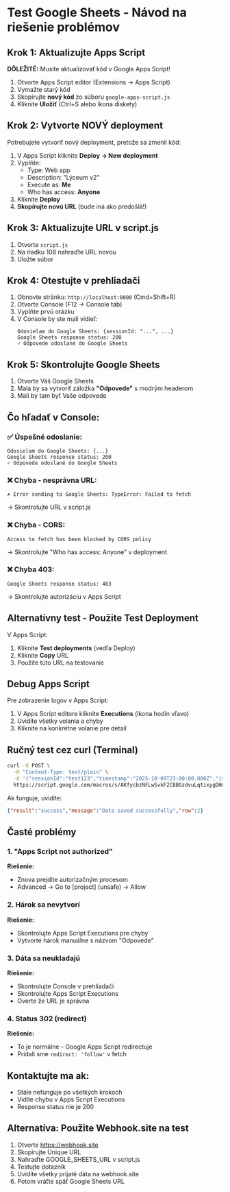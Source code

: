 # Test Google Sheets - Návod na riešenie problémov

## Krok 1: Aktualizujte Apps Script

**DÔLEŽITÉ:** Musíte aktualizovať kód v Google Apps Script!

1. Otvorte Apps Script editor (Extensions → Apps Script)
2. Vymažte starý kód
3. Skopírujte **nový kód** zo súboru `google-apps-script.js`
4. Kliknite **Uložiť** (Ctrl+S alebo ikona diskety)

## Krok 2: Vytvorte NOVÝ deployment

Potrebujete vytvoriť nový deployment, pretože sa zmenil kód:

1. V Apps Script kliknite **Deploy → New deployment**
2. Vyplňte:
   - Type: Web app
   - Description: "Lýceum v2"
   - Execute as: **Me**
   - Who has access: **Anyone**
3. Kliknite **Deploy**
4. **Skopírujte novú URL** (bude iná ako predošlá!)

## Krok 3: Aktualizujte URL v script.js

1. Otvorte `script.js`
2. Na riadku 108 nahraďte URL novou
3. Uložte súbor

## Krok 4: Otestujte v prehliadači

1. Obnovte stránku: `http://localhost:8000` (Cmd+Shift+R)
2. Otvorte Console (F12 → Console tab)
3. Vyplňte prvú otázku
4. V Console by ste mali vidieť:
   ```
   Odosielam do Google Sheets: {sessionId: "...", ...}
   Google Sheets response status: 200
   ✓ Odpovede odoslané do Google Sheets
   ```

## Krok 5: Skontrolujte Google Sheets

1. Otvorte Váš Google Sheets
2. Mala by sa vytvoriť záložka **"Odpovede"** s modrým headerom
3. Mali by tam byť Vaše odpovede

## Čo hľadať v Console:

### ✅ Úspešné odoslanie:
```
Odosielam do Google Sheets: {...}
Google Sheets response status: 200
✓ Odpovede odoslané do Google Sheets
```

### ❌ Chyba - nesprávna URL:
```
✗ Error sending to Google Sheets: TypeError: Failed to fetch
```
→ Skontrolujte URL v script.js

### ❌ Chyba - CORS:
```
Access to fetch has been blocked by CORS policy
```
→ Skontrolujte "Who has access: Anyone" v deployment

### ❌ Chyba 403:
```
Google Sheets response status: 403
```
→ Skontrolujte autorizáciu v Apps Script

## Alternatívny test - Použite Test Deployment

V Apps Script:

1. Kliknite **Test deployments** (vedľa Deploy)
2. Kliknite **Copy** URL
3. Použite túto URL na testovanie

## Debug Apps Script

Pre zobrazenie logov v Apps Script:

1. V Apps Script editore kliknite **Executions** (ikona hodín vľavo)
2. Uvidíte všetky volania a chyby
3. Kliknite na konkrétne volanie pre detail

## Ručný test cez curl (Terminal)

```bash
curl -X POST \
  -H "Content-Type: text/plain" \
  -d '{"sessionId":"test123","timestamp":"2025-10-09T23:00:00.000Z","isComplete":false,"answers":["študent","","","","","","","","","","","","","",""]}' \
  https://script.google.com/macros/s/AKfycbzNFLwSvkF2CBBGzdvuLqtixygDHmuNFwetbmXxKTwHUVGnookjOuBV1hlClJbQE_Up/exec
```

Ak funguje, uvidíte:
```json
{"result":"success","message":"Data saved successfully","row":2}
```

## Časté problémy

### 1. "Apps Script not authorized"
**Riešenie:**
- Znova prejdite autorizačným procesom
- Advanced → Go to [project] (unsafe) → Allow

### 2. Hárok sa nevytvorí
**Riešenie:**
- Skontrolujte Apps Script Executions pre chyby
- Vytvorte hárok manuálne s názvom "Odpovede"

### 3. Dáta sa neukladajú
**Riešenie:**
- Skontrolujte Console v prehliadači
- Skontrolujte Apps Script Executions
- Overte že URL je správna

### 4. Status 302 (redirect)
**Riešenie:**
- To je normálne - Google Apps Script redirectuje
- Pridali sme `redirect: 'follow'` v fetch

## Kontaktujte ma ak:

- Stále nefunguje po všetkých krokoch
- Vidíte chybu v Apps Script Executions
- Response status nie je 200

## Alternatíva: Použite Webhook.site na test

1. Otvorte https://webhook.site
2. Skopírujte Unique URL
3. Nahraďte GOOGLE_SHEETS_URL v script.js
4. Testujte dotazník
5. Uvidíte všetky prijaté dáta na webhook.site
6. Potom vráťte späť Google Sheets URL

